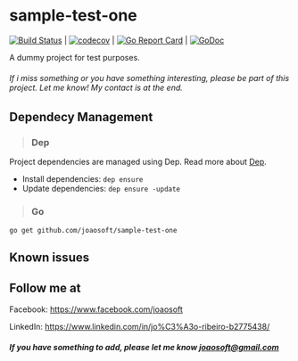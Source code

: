 # sample-test-one
[![Build Status](https://travis-ci.org/joaosoft/sample-test-one.svg?branch=master)](https://travis-ci.org/joaosoft/sample-test-one) | [![codecov](https://codecov.io/gh/joaosoft/sample-test-one/branch/master/graph/badge.svg)](https://codecov.io/gh/joaosoft/sample-test-one) | [![Go Report Card](https://goreportcard.com/badge/github.com/joaosoft/sample-test-one)](https://goreportcard.com/report/github.com/joaosoft/sample-test-one) | [![GoDoc](https://godoc.org/github.com/joaosoft/sample-test-one?status.svg)](https://godoc.org/github.com/joaosoft/sample-test-one)

A dummy project for test purposes.

###### If i miss something or you have something interesting, please be part of this project. Let me know! My contact is at the end.

## Dependecy Management 
>### Dep

Project dependencies are managed using Dep. Read more about [Dep](https://github.com/golang/dep).
* Install dependencies: `dep ensure`
* Update dependencies: `dep ensure -update`


>### Go
```
go get github.com/joaosoft/sample-test-one
```

## Known issues

## Follow me at
Facebook: https://www.facebook.com/joaosoft

LinkedIn: https://www.linkedin.com/in/jo%C3%A3o-ribeiro-b2775438/

##### If you have something to add, please let me know joaosoft@gmail.com
